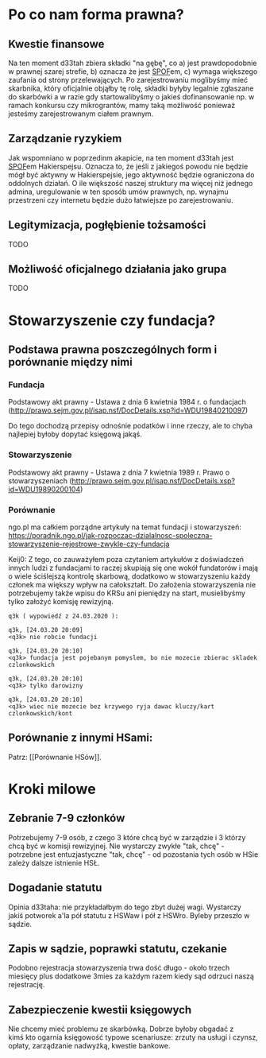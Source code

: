 # Po co nam forma prawna?

## Kwestie finansowe

Na ten moment d33tah zbiera składki "na gębę", co a) jest prawdopodobnie w prawnej szarej strefie, b) oznacza że jest [SPOF](https://en.wikipedia.org/wiki/Single_point_of_failure)em, c) wymaga większego zaufania od strony przelewających. Po zarejestrowaniu moglibyśmy mieć skarbnika, który oficjalnie objąłby tę rolę, składki byłyby legalnie zgłaszane do skarbówki a w razie gdy startowalibyśmy o jakieś dofinansowanie np. w ramach konkursu czy mikrograntów, mamy taką możliwość ponieważ jesteśmy zarejestrowanym ciałem prawnym.

## Zarządzanie ryzykiem

Jak wspomniano w poprzedinm akapicie, na ten moment d33tah jest [SPOF](https://en.wikipedia.org/wiki/Single_point_of_failure)em Hakierspejsu. Oznacza to, że jeśli z jakiegoś powodu nie będzie mógł być aktywny w Hakierspejsie, jego aktywność będzie ograniczona do oddolnych działań. O ile większość naszej struktury ma więcej niż jednego admina, uregulowanie w ten sposób umów prawnych, np. wynajmu przestrzeni czy internetu będzie dużo łatwiejsze po zarejestrowaniu.

## Legitymizacja, pogłębienie tożsamości

TODO

## Możliwość oficjalnego działania jako grupa

TODO

# Stowarzyszenie czy fundacja?
## Podstawa prawna poszczególnych form i porównanie między nimi
### Fundacja
Podstawowy akt prawny - Ustawa z dnia 6 kwietnia 1984 r. o fundacjach (http://prawo.sejm.gov.pl/isap.nsf/DocDetails.xsp?id=WDU19840210097)

Do tego dochodzą przepisy odnośnie podatków i inne rzeczy, ale to chyba najlepiej byłoby dopytać księgową jakąś.

### Stowarzyszenie
Podstawowy akt prawny - Ustawa z dnia 7 kwietnia 1989 r. Prawo o stowarzyszeniach (http://prawo.sejm.gov.pl/isap.nsf/DocDetails.xsp?id=WDU19890200104)

### Porównanie
ngo.pl ma całkiem porządne artykuły na temat fundacji i stowarzyszeń: https://poradnik.ngo.pl/jak-rozpoczac-dzialalnosc-spoleczna-stowarzyszenie-rejestrowe-zwykle-czy-fundacja

Keij0: Z tego, co zauważyłem poza czytaniem artykułów z doświadczeń innych ludzi z fundacjami to raczej skupiają się one wokół fundatorów i mają o wiele ściślejszą kontrolę skarbową, dodatkowo w stowarzyszeniu każdy członek ma większy wpływ na całokształt. Do założenia stowarzyszenia nie potrzebujemy także wpisu do KRSu ani pieniędzy na start, musielibyśmy tylko założyć komisję rewizyjną.

```
q3k ( wypowiedź z 24.03.2020 ):

q3k, [24.03.20 20:09]
<q3k> nie robcie fundacji

q3k, [24.03.20 20:10]
<q3k> fundacja jest pojebanym pomyslem, bo nie mozecie zbierac skladek czlonkowskich

q3k, [24.03.20 20:10]
<q3k> tylko darowizny

q3k, [24.03.20 20:10]
<q3k> wiec nie mozecie bez krzywego ryja dawac kluczy/kart czlonkowskich/kont
```

## Porównanie z innymi HSami:

<!--

To jest tabelka. Dokumentacja jest tu:

https://github.com/adam-p/markdown-here/wiki/Markdown-Cheatsheet#tables

-->

Patrz: [[Porównanie HSów]].

# Kroki milowe

## Zebranie 7-9 członków

Potrzebujemy 7-9 osób, z czego 3 które chcą być w zarządzie i 3 którzy chcą być w komisji rewizyjnej. Nie wystarczy zwykłe "tak, chcę" - potrzebne jest entuzjastyczne "tak, chcę" - od pozostania tych osób w HSie zależy dalsze istnienie HSŁ.

## Dogadanie statutu

Opinia d33taha: nie przykładałbym do tego zbyt dużej wagi. Wystarczy jakiś potworek a'la pół statutu z HSWaw i pół z HSWro. Byleby przeszło w sądzie.

## Zapis w sądzie, poprawki statutu, czekanie

Podobno rejestracja stowarzyszenia trwa dość długo - około trzech miesięcy plus dodatkowe 3mies za każdym razem kiedy sąd odrzuci naszą rejestrację.

## Zabezpieczenie kwestii księgowych

Nie chcemy mieć problemu ze skarbówką. Dobrze byłoby obgadać z kimś kto ogarnia księgowość typowe scenariusze: zrzuty na usługi i czynsz, opłaty, zarządzanie nadwyżką, kwestie bankowe.